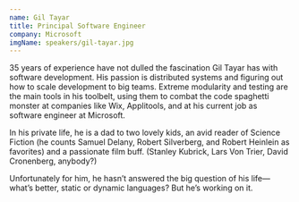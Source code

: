 ```yaml
---
name: Gil Tayar
title: Principal Software Engineer
company: Microsoft
imgName: speakers/gil-tayar.jpg
---
```


35 years of experience have not dulled the fascination Gil Tayar has with software development. His passion is distributed systems and figuring out how to scale development to big teams. Extreme modularity and testing are the main tools in his toolbelt, using them to combat the code spaghetti monster at companies like Wix, Applitools, and at his current job as software engineer at Microsoft.

In his private life, he is a dad to two lovely kids, an avid reader of Science Fiction (he counts Samuel Delany, Robert Silverberg, and Robert Heinlein as favorites) and a passionate film buff. (Stanley Kubrick, Lars Von Trier, David Cronenberg, anybody?)

Unfortunately for him, he hasn’t answered the big question of his life—what’s better, static or dynamic languages? But he’s working on it.
